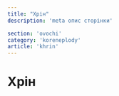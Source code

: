 ```yaml
---
title: "Хрін"
description: 'meta опис сторінки'

section: 'ovochi'
category: 'koreneplody'
article: 'khrin'
---
```


# Хрін